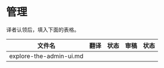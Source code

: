# 管理

译者认领后，填入下面的表格。

| 文件名                     | 翻译   | 状态   | 审稿   | 状态   |
| ----------------------- | ---- | ---- | ---- | ---- |
| explore-the-admin-ui.md |      |      |      |      |

